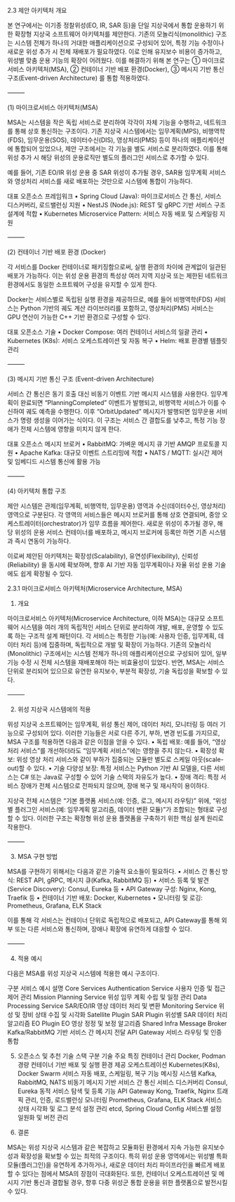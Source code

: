 2.3 제안 아키텍처 개요

본 연구에서는 이기종 정찰위성(EO, IR, SAR 등)을 단일 지상국에서 통합 운용하기 위한 확장형 지상국 소프트웨어 아키텍처를 제안한다.
기존의 모놀리식(monolithic) 구조는 시스템 전체가 하나의 거대한 애플리케이션으로 구성되어 있어, 특정 기능 수정이나 새로운 위성 추가 시 전체 재배포가 필요하였다. 이로 인해 유지보수 비용이 증가하고, 위성별 맞춤 운용 기능의 확장이 어려웠다.
이를 해결하기 위해 본 연구는 ① 마이크로서비스 아키텍처(MSA), ② 컨테이너 기반 배포 환경(Docker), ③ 메시지 기반 통신 구조(Event-driven Architecture) 를 통합 적용하였다.

⸻

(1) 마이크로서비스 아키텍처(MSA)

MSA는 시스템을 작은 독립 서비스로 분리하여 각각이 자체 기능을 수행하고, 네트워크를 통해 상호 통신하는 구조이다.
기존 지상국 시스템에서는 임무계획(MPS), 비행역학(FDS), 임무운용(SOS), 데이터수신(DIS), 영상처리(PMS) 등이 하나의 애플리케이션에 통합되어 있었으나, 제안 구조에서는 각 기능을 별도 서비스로 분리하였다.
이를 통해 위성 추가 시 해당 위성의 운용로직만 별도의 플러그인 서비스로 추가할 수 있다.

예를 들어, 기존 EO/IR 위성 운용 중 SAR 위성이 추가될 경우, SAR용 임무계획 서비스와 영상처리 서비스를 새로 배포하는 것만으로 시스템에 통합이 가능하다.

대표 오픈소스 프레임워크
	•	Spring Cloud (Java): 마이크로서비스 간 통신, 서비스 디스커버리, 로드밸런싱 지원
	•	NestJS (Node.js): REST 및 gRPC 기반 서비스 구조 설계에 적합
	•	Kubernetes Microservice Pattern: 서비스 자동 배포 및 스케일링 지원

⸻

(2) 컨테이너 기반 배포 환경 (Docker)

각 서비스를 Docker 컨테이너로 패키징함으로써, 실행 환경의 차이에 관계없이 일관된 배포가 가능하다.
이는 위성 운용 환경의 특성상 여러 지역 지상국 또는 제한된 네트워크 환경에서도 동일한 소프트웨어 구성을 유지할 수 있게 한다.

Docker는 서비스별로 독립된 실행 환경을 제공하므로, 예를 들어 비행역학(FDS) 서비스는 Python 기반의 궤도 계산 라이브러리를 포함하고, 영상처리(PMS) 서비스는 GPU 연산이 가능한 C++ 기반 환경으로 구성할 수 있다.

대표 오픈소스 기술
	•	Docker Compose: 여러 컨테이너 서비스의 일괄 관리
	•	Kubernetes (K8s): 서비스 오케스트레이션 및 자동 복구
	•	Helm: 배포 환경별 템플릿 관리

⸻

(3) 메시지 기반 통신 구조 (Event-driven Architecture)

서비스 간 통신은 동기 호출 대신 비동기 이벤트 기반 메시지 시스템을 사용한다.
임무계획이 완료되면 “PlanningCompleted” 이벤트가 발행되고, 비행역학 서비스가 이를 수신하여 궤도 예측을 수행한다. 이후 “OrbitUpdated” 메시지가 발행되면 임무운용 서비스가 명령 생성을 이어가는 식이다.
이 구조는 서비스 간 결합도를 낮추고, 특정 기능 장애가 전체 시스템에 영향을 미치지 않게 한다.

대표 오픈소스 메시지 브로커
	•	RabbitMQ: 가벼운 메시지 큐 기반 AMQP 프로토콜 지원
	•	Apache Kafka: 대규모 이벤트 스트리밍에 적합
	•	NATS / MQTT: 실시간 제어 및 임베디드 시스템 통신에 활용 가능

⸻

(4) 아키텍처 통합 구조

제안 시스템은 관제(임무계획, 비행역학, 임무운용) 영역과 수신(데이터수신, 영상처리) 영역으로 구분된다.
각 영역의 서비스들은 메시지 브로커를 통해 상호 연결되며, 중앙 오케스트레이터(orchestrator)가 임무 흐름을 제어한다.
새로운 위성이 추가될 경우, 해당 위성의 운용 서비스 컨테이너를 배포하고, 메시지 브로커에 등록만 하면 기존 시스템과 즉시 연동이 가능하다.

이로써 제안된 아키텍처는 확장성(Scalability), 유연성(Flexibility), 신뢰성(Reliability) 을 동시에 확보하며, 향후 AI 기반 자동 임무계획이나 자율 위성 운용 기술에도 쉽게 확장될 수 있다.




2.3.1 마이크로서비스 아키텍처(Microservice Architecture, MSA)

1) 개요

마이크로서비스 아키텍처(Microservice Architecture, 이하 MSA)는 대규모 소프트웨어 시스템을 여러 개의 독립적인 서비스 단위로 분리하여 개발, 배포, 운영할 수 있도록 하는 구조적 설계 패턴이다. 각 서비스는 특정한 기능(예: 사용자 인증, 임무계획, 데이터 처리 등)에 집중하며, 독립적으로 개발 및 확장이 가능하다.
기존의 모놀리식(Monolithic) 구조에서는 시스템 전체가 하나의 애플리케이션으로 구성되어 있어, 일부 기능 수정 시 전체 시스템을 재배포해야 하는 비효율성이 있었다. 반면, MSA는 서비스 단위로 분리되어 있으므로 유연한 유지보수, 부분적 확장성, 기술 독립성을 확보할 수 있다.

⸻

2) 위성 지상국 시스템에의 적용

위성 지상국 소프트웨어는 임무계획, 위성 통신 제어, 데이터 처리, 모니터링 등 여러 기능으로 구성되어 있다.
이러한 기능들은 서로 다른 주기, 부하, 변경 빈도를 가지므로, MSA 구조를 적용하면 다음과 같은 이점을 얻을 수 있다.
	•	독립 배포: 예를 들어, “영상처리 서비스”를 개선하더라도 “임무계획 서비스”에는 영향을 주지 않는다.
	•	확장성 확보: 위성 영상 처리 서비스와 같이 부하가 집중되는 모듈만 별도로 스케일 아웃(scale-out)할 수 있다.
	•	기술 다양성 보장: 특정 서비스는 Python 기반 AI 모델을, 다른 서비스는 C# 또는 Java로 구성할 수 있어 기술 스택의 자유도가 높다.
	•	장애 격리: 특정 서비스 장애가 전체 시스템으로 전파되지 않으며, 장애 복구 및 재시작이 용이하다.

지상국 전체 시스템은 “기본 플랫폼 서비스(예: 인증, 로그, 메시지 라우팅)” 위에, “위성별 플러그인 서비스(예: 임무계획 알고리즘, 데이터 변환 모듈)”가 조합되는 형태로 구성할 수 있다.
이러한 구조는 확장형 위성 운용 플랫폼을 구축하기 위한 핵심 설계 원리로 작용한다.

⸻

3) MSA 구현 방법

MSA를 구현하기 위해서는 다음과 같은 기술적 요소들이 필요하다.
	•	서비스 간 통신 방식: REST API, gRPC, 메시지 큐(Kafka, RabbitMQ 등)
	•	서비스 등록 및 발견(Service Discovery): Consul, Eureka 등
	•	API Gateway 구성: Nginx, Kong, Traefik 등
	•	컨테이너 기반 배포: Docker, Kubernetes
	•	모니터링 및 로깅: Prometheus, Grafana, ELK Stack

이를 통해 각 서비스는 컨테이너 단위로 독립적으로 배포되고, API Gateway를 통해 외부 또는 다른 서비스와 통신하며, 장애나 확장에 유연하게 대응할 수 있다.

⸻

4) 적용 예시

다음은 MSA를 위성 지상국 시스템에 적용한 예시 구조이다.

구분
서비스 예시
설명
Core Services
Authentication Service
사용자 인증 및 접근 제어 관리
Mission Planning Service
위성 임무 계획 수립 및 일정 관리
Data Processing Service
SAR/EO/IR 영상 데이터 처리 및 변환
Monitoring Service
위성 및 장비 상태 수집 및 시각화
Satellite Plugin
SAR Plugin
위성별 SAR 데이터 처리 알고리즘
EO Plugin
EO 영상 정정 및 보정 알고리즘
Shared Infra
Message Broker
Kafka/RabbitMQ 기반 서비스 간 메시지 전달
API Gateway
서비스 라우팅 및 인증 통합

5) 오픈소스 및 추천 기술 스택
구분
기술
주요 특징
컨테이너 관리
Docker, Podman
경량 컨테이너 기반 배포 및 실행 환경 제공
오케스트레이션
Kubernetes(K8s), Docker Swarm
서비스 자동 배포, 스케일링, 복구 기능
메시징 시스템
Kafka, RabbitMQ, NATS
비동기 메시지 기반 서비스 간 통신
서비스 디스커버리
Consul, Eureka
동적 서비스 탐색 및 등록 기능
API Gateway
Kong, Traefik, Nginx
트래픽 관리, 인증, 로드밸런싱
모니터링
Prometheus, Grafana, ELK Stack
서비스 상태 시각화 및 로그 분석
설정 관리
etcd, Spring Cloud Config
서비스별 설정 일원화 및 버전 관리

6) 결론

MSA는 위성 지상국 시스템과 같은 복잡하고 모듈화된 환경에서 지속 가능한 유지보수성과 확장성을 확보할 수 있는 최적의 구조이다.
특히 위성 운용 영역에서는 위성별 특화 모듈(플러그인)을 유연하게 추가하거나, 새로운 데이터 처리 파이프라인을 빠르게 배포할 수 있다는 점에서 MSA의 장점이 극대화된다.
또한, 컨테이너 오케스트레이션 및 메시지 기반 통신과 결합될 경우, 향후 다중 위성군 통합 운용을 위한 플랫폼으로 발전시킬 수 있다.
